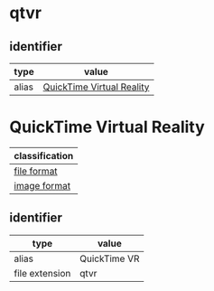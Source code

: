 # qtvr

## identifier
| type              | value
| ----------------- | -----
| alias             | [QuickTime Virtual Reality](#quicktime-virtual-reality)

# QuickTime Virtual Reality
| classification
| --------------
| [file format](file.md)
| [image format](image.md)

## identifier
| type              | value
| ----------------- | -----
| alias             | QuickTime VR
| file extension    | qtvr
